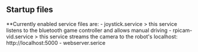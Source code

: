 ## Startup files
  **Currently enabled service files are:
    - joystick.service > this service listens to the bluetooth game controller and allows manual driving
    - rpicam-vid.service > this service streams the camera to the robot's localhost: http://localhost:5000
    - webserver.serice
